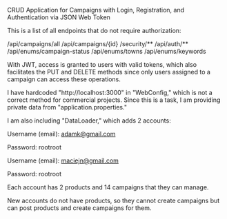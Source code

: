 CRUD Application for Campaigns with Login, Registration, and Authentication via JSON Web Token

This is a list of all endpoints that do not require authorization:

/api/campaigns/all
/api/campaigns/{id}
/security/**
/api/auth/**
/api/enums/campaign-status
/api/enums/towns
/api/enums/keywords

With JWT, access is granted to users with valid tokens, which also facilitates the PUT and DELETE methods since only users assigned to a campaign can access these operations.

I have hardcoded "http://localhost:3000" in "WebConfig," which is not a correct method for commercial projects. Since this is a task, I am providing private data from "application.properties."

I am also including "DataLoader," which adds 2 accounts:

Username (email): adamk@gmail.com

Password: rootroot

Username (email): maciejn@gmail.com

Password: rootroot

Each account has 2 products and 14 campaigns that they can manage.

New accounts do not have products, so they cannot create campaigns but can post products and create campaigns for them.
